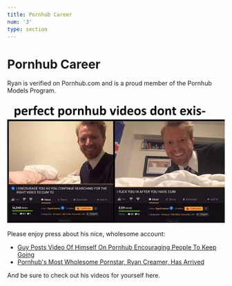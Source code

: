 ```yaml
---
title: Pornhub Career
num: '3'
type: section
---
```

# Pornhub Career

Ryan is verified on Pornhub.com and is a proud member of the Pornhub Models Program.

![](/static/assets/45132927_10156633426422412_562934225251074048_n-1.jpg)

Please enjoy press about his nice, wholesome account:

* [Guy Posts Video Of Himself On Pornhub Encouraging People To Keep Going](http://www.ladbible.com/news/weird-guy-posts-video-of-himself-on-pornhub-encouraging-people-to-keep-going-20181031)
* [Pornhub's Most Wholesome Pornstar, Ryan Creamer, Has Arrived](http://www.collegehumor.com/post/7058729/pornhubs-most-wholesome-pornstar-has-arrived)

And be sure to check out his videos for yourself here.
